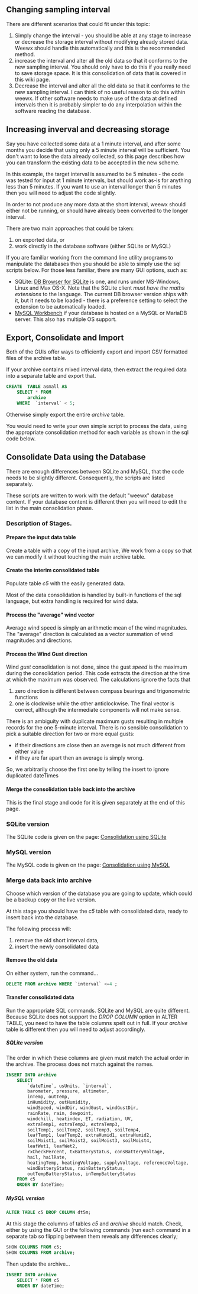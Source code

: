 ## Changing sampling interval
There are different scenarios that could fit under this topic:
1. Simply change the interval - you should be able at any stage to increase or decrease the storage interval without modifying already stored data. Weewx should handle this automatically and this is the recommended method.
2. increase the interval and alter all the old data so that it conforms to the new sampling interval. You should only have to do this if you really need to save storage space.  It is this consolidation of data that is covered in this wiki page.
3. Decrease the interval and alter all the old data so that it conforms to the new sampling interval. I can think of no useful reason to do this within weewx. If other software needs to make use of the data at defined intervals then it is probably simpler to do any interpolation within the software reading the database.

## Increasing inverval and decreasing storage
Say you have collected some data at a 1 minute interval, and after some months you decide that using only a 5 minute interval will be sufficient. You don't want to lose the data already collected, so this page describes how you can transform the existing data to be accepted in the new scheme.

In this example, the target interval is assumed to be 5 minutes - the code was tested for input at 1 minute intervals, but should work as-is for anything less than 5 minutes. If you want to use an interval longer than 5 minutes then you will need to adjust the code slightly.

In order to not produce any more data at the short interval, weewx should either not be running, or should have already been converted to the longer interval.

There are two main approaches that could be taken:
1. on exported data, or
1. work directly in the database software (either SQLite or MySQL)

If you are familiar working from the command line utility programs to manipulate the databases then you should be able to simply use the sql scripts below.
For those less familiar, there are many GUI options, such as:
* SQLite:  [DB Browser for SQLite](https://sqlitebrowser.org/) is one, and runs under MS-Windows, Linux and Max OS-X. Note that the SQLite client _must have the maths extensions_ to the language. The current DB browser version ships with it, but it needs to be loaded - there is a preference setting to select the extension to be automatically loaded.
* [MySQL Workbench](https://dev.mysql.com/doc/workbench/en/) if your database is hosted on a MySQL or MariaDB server. This also has multiple OS support. 

## Export, Consolidate and Import
Both of the GUIs offer ways to efficiently export and import CSV formatted files of the archive table.

If your archive contains mixed interval data, then extract the required data into a separate table
and export that.
``` SQL
CREATE  TABLE asmall AS
	SELECT * FROM
		archive
	WHERE  `interval` < 5;
```
 Otherwise simply export the entire *archive* table.

You would need to write your own simple script to process the data,
using the appropriate consolidation method for each variable as shown in the sql code below.

## Consolidate Data using the Database

There are enough differences between SQLite and MySQL, that the code needs to be slightly different.
Consequently, the scripts are listed separately.

These scripts are written to work with the default "weewx" database content.
If your database content is different then you will need to edit the list in the main consolidation phase.

### Description of Stages.

#### Prepare the input data table
Create a table with a copy of the input archive,
We work from a copy so that we can modify it without touching the main archive table.
#### Create the interim consolidated table
Populate table _c5_ with the easily generated data.

Most of the data consolidation is handled by built-in functions of the sql language,
but extra handling is required for wind data.
#### Process the "average" wind vector

Average wind speed is simply an arithmetic mean of the wind magnitudes.
The "average" direction is calculated as a vector summation of wind magnitudes and directions.

#### Process the Wind Gust direction
Wind _gust_ consolidation is not done, since the gust _speed_ is
the  maximum during the consolidation period. This code
extracts the direction at the time at which the maximum was observed.
The calculations ignore the facts that 
1. zero direction is different between compass bearings and trigonometric functions
2. one is clockwise while the other anticlockwise.
The final vector is correct, although the intermediate components will not make sense.
 	
There is an ambiguity with duplicate maximum gusts resulting in multiple records for the one 5-minute interval.
There is no sensible consolidation to pick a suitable direction for two or more equal gusts:
+ if their directions are close then an average is not much different from either value
+ if they are far apart then an average is simply wrong.

So, we arbitrarily choose the first one by telling the insert to ignore duplicated dateTimes

#### Merge the consolidation table back into the archive
This is the final stage and code for it is given separately at the end of this page.


### SQLite version
The SQLite code is given on the page:
[Consolidation using SQLite](Consolidation-using-SQLite)

### MySQL version

The MySQL code is given on the page:
[Consolidation using MySQL](Consolidation-using-MySQL)

### Merge data back into archive

Choose which version of the database you are going to update,
which could be a backup copy or the live version.

At this stage you should have the _c5_ table with consolidated data, ready to insert back into the database.

The following process will:
1. remove the old short interval data,
1. insert the newly consolidated data

#### Remove the old data
On either system, run the command...
~~~ SQL
DELETE FROM archive WHERE `interval` <=4 ;
~~~

#### Transfer consolidated data
Run the appropriate SQL commands.
SQLite and MySQL are quite different.
Because SQLite does not support the _DROP COLUMN_ 
option in ALTER TABLE, you need to have the table columns spelt out in full.
If your _archive_ table is different then you will need to adjust accordingly.

##### SQLite version
The order in which these columns are given must match the actual order in the archive.
The process does not match against the names.
~~~ SQL
INSERT INTO archive
	SELECT 
		`dateTime`, usUnits, `interval`,
		barometer, pressure, altimeter,
		inTemp, outTemp,
		inHumidity, outHumidity,
		windSpeed, windDir, windGust, windGustDir,
		rainRate, rain, dewpoint,
		windchill, heatindex, ET, radiation, UV,
		extraTemp1, extraTemp2, extraTemp3,
		soilTemp1, soilTemp2, soilTemp3, soilTemp4,
		leafTemp1, leafTemp2, extraHumid1, extraHumid2,
		soilMoist1, soilMoist2, soilMoist3, soilMoist4,
		leafWet1, leafWet2,
		rxCheckPercent, txBatteryStatus, consBatteryVoltage,
		hail, hailRate,
		heatingTemp, heatingVoltage, supplyVoltage, referenceVoltage,
		windBatteryStatus, rainBatteryStatus,
		outTempBatteryStatus, inTempBatteryStatus
	FROM c5
    ORDER BY dateTime;

~~~

##### MySQL version

~~~ SQL
ALTER TABLE c5 DROP COLUMN dt5m;
~~~
At this stage the columns of tables _c5_ and _archive_ should match.
Check, either by using the GUI or the following commands (run each command in a separate tab so flipping between them reveals any differences clearly;
~~~ SQL
SHOW COLUMNS FROM c5;
SHOW COLUMNS FROM archive;
~~~
Then update the archive...
~~~ SQL
INSERT INTO archive
	SELECT * FROM c5
    ORDER BY dateTime;
~~~

